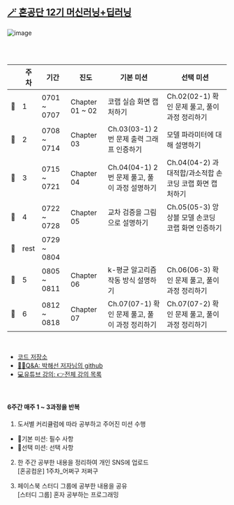 ## [🪄 혼공단 12기 머신러닝+딥러닝](https://hongong.hanbit.co.kr/%ed%98%bc%ea%b3%b5-%ea%b2%8c%ec%8b%9c%ed%8c%90/?uid=162&mod=document&pageid=1)

![image](https://github.com/yu-hyun2/ML-DL-with-hongong12/assets/121507181/7d16279d-ad42-4e51-aafd-f6c2898940f8)

<br>
<br>

|     |  주차   | 기간        | 진도          | 기본 미션                                           | 선택 미션                                              |
| --- | ----- | ------------------ | ---------------------------- | -------------------------------------- | --------------------------------------------- |
| 📖  |   1   | 0701 ~ 0707 |   Chapter 01 ~ 02   | 코랩 실습 화면 캡처하기	                                     | Ch.02(02-1) 확인 문제 풀고, 풀이 과정 정리하기           |
| 📘  |   2   | 0708 ~ 0714 |  Chapter 03      | Ch.03(03-1) 2번 문제 출력 그래프 인증하기                  	 | 모델 파라미터에 대해 설명하기                            |
| 📘  |   3   | 0715 ~ 0721   |  Chapter 04      | Ch.04(04-1) 2번 문제 풀고, 풀이 과정 설명하기	               | Ch.04(04-2) 과대적합/과소적합 손코딩 코랩 화면 캡처하기   |
| 📘  |   4   | 0722 ~ 0728 |  Chapter 05      | 교차 검증을 그림으로 설명하기	                               | Ch.05(05-3) 앙상블 모델 손코딩 코랩 화면 인증하기        |
| 📘  |   rest | 0729 ~ 0804 |    |      |     |
| 📘  |   5  | 0805 ~ 0811 |  Chapter 06      | k-평균 알고리즘 작동 방식 설명하기	                           | Ch.06(06-3) 확인 문제 풀고, 풀이 과정 정리하기           |
| 📘  |   6  | 0812 ~ 0818 |  Chapter 07      | Ch.07(07-1) 확인 문제 풀고, 풀이 과정 정리하기	               | Ch.07(07-2) 확인 문제 풀고, 풀이 과정 정리하기           |

<br>

- [코드 저장소](https://github.com/rickiepark/hg-mldl)
- [🙋‍♂️Q&A: 박해선 저자님의 github](https://groups.google.com/g/ml-dl-book-qna?pli=1)
- [💻유튜브 강의: 👉전체 강의 목록](https://www.youtube.com/playlist?list=PLVsNizTWUw7HpqmdphX9hgyWl15nobgQX)

<br>

#### 6주간 매주 1 ~ 3과정을 반복

1. 도서별 커리큘럼에 따라 공부하고 주어진 미션 수행

- 🚶기본 미션: 필수 사항
- 🏃선택 미션: 선택 사항

2. 한 주간 공부한 내용을 정리하여 개인 SNS에 업로드  
   [혼공컴운] 1주차\_어쩌구 저쩌구

3. 페이스북 스터디 그룹에 공부한 내용을 공유  
   [스터디 그룹] 혼자 공부하는 프로그래밍

